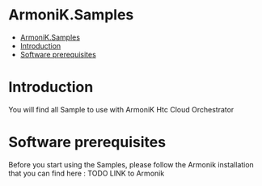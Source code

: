 # ArmoniK.Samples
- [ArmoniK.Samples](#armoniksamples)
- [Introduction <a name="introduction"></a>](#introduction-)
- [Software prerequisites <a name="software-prerequisites"></a>](#software-prerequisites-)


# Introduction <a name="introduction"></a>

You will find all Sample to use with ArmoniK Htc Cloud Orchestrator


# Software prerequisites <a name="software-prerequisites"></a>

Before you start using the Samples, please follow the Armonik installation that you can find here :
 TODO LINK to Armonik